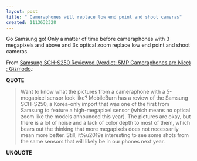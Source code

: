 ```yaml
---
layout: post
title: " Cameraphones will replace low end point and shoot cameras"
created: 1113632328
---
```

<p>Go Samsung go! Only a matter of time before cameraphones with 3 megapixels and above and 3x optical zoom replace low end point and shoot cameras.</p><p>From <a href="http://www.gizmodo.com/gadgets/cellphones/samsung/samsung-schs250-reviewed-verdict-5mp-cameraphones-are-nice-039837.php">Samsung SCH-S250 Reviewed (Verdict: 5MP Cameraphones are Nice) : Gizmodo</a>.:</p>
<p><b>QUOTE</b></p><blockquote><p>Want to know what the pictures from a cameraphone with a 5-megapixel sensor look like? MobileBurn has a review of the Samsung SCH-S250, a Korea-only import that was one of the first from Samsung to feature a high-megapixel sensor (which means no optical zoom like the models announced this year). The pictures are okay, but there is a lot of noise and a lack of color depth to most of them, which bears out the thinking that more megapixels does not necessarily mean more better. Still, it%u2019s interesting to see some shots from the same sensors that will likely be in our phones next year.</p></blockquote><p><b>UNQUOTE</b></p>



